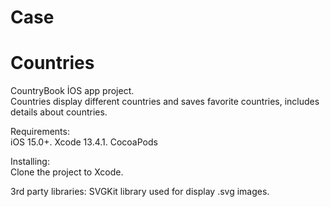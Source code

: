 # Case
# Countries
CountryBook İOS app project.  
Countries display different countries and saves favorite countries, includes details about countries.  

Requirements:  
iOS 15.0+. 
Xcode 13.4.1. 
CocoaPods

Installing:  
Clone the project to Xcode.

3rd party libraries:
SVGKit library used for display .svg images.

